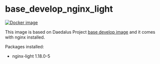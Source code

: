 # base_develop_nginx_light

[![Docker image](https://img.shields.io/badge/docker-latest-blue.svg)](https://hub.docker.com/r/daedalusproject/base_nginx_light)

This image is based on Daedalus Project [base develop image](/base_develop) and it comes with nginx installed.

Packages installed:

 * nginx-light 1.18.0-5

